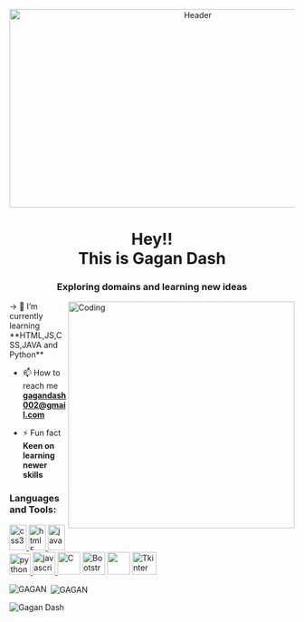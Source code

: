 <p  align="center"> <img src="https://camo.githubusercontent.com/7de37139d0b4c1ce40865e799b446c0e963a3dd8fb68d239707237c40604fa3d/68747470733a2f2f63646e2e6472696262626c652e636f6d2f75736572732f3733303730332f73637265656e73686f74732f363538313234332f6176656e746f2e676966" height="350" width="650" alt="Header" /> </p>
<h1 align="center">Hey!!<br>
  This is Gagan Dash</h1>
<h3 align="center">Exploring domains and learning new ideas</h3>
<img align="right" alt="Coding" width="400"src="https://camo.githubusercontent.com/1c274f333634fe7138b466ad1756951cddc28a4bb18f3874c6c3100b5a643f0b/68747470733a2f2f772e77616c6c686176656e2e63632f66756c6c2f7a782f77616c6c686176656e2d7a786737676a2e6a7067">
-> 🌱 I’m currently learning **HTML,JS,CSS,JAVA and Python**
 
- 📫 How to reach me **gagandash002@gmail.com**

- ⚡ Fun fact **Keen on learning newer skills**



<h3 align="left">Languages and Tools:</h3>

<p align="left"> 
  <a href="https://www.w3schools.com/css/" target="_blank" rel="noreferrer"> <img src="https://brandslogos.com/wp-content/uploads/images/large/css-logo.png" alt="css3" width="30" height="45"/> </a> 
  <a href="https://www.w3.org/html/" target="_blank" rel="noreferrer"> <img src="https://brandslogos.com/wp-content/uploads/images/html5-logo.png" alt="html5" width="30" height="45"/> </a> 
  <a href="https://www.java.com" target="_blank" rel="noreferrer"> <img src="https://brandslogos.com/wp-content/uploads/images/java-logo-2.png" alt="java" width="30" height="45"/> </a> 
  <a href="https://www.python.org" target="_blank" rel="noreferrer"> <img src="https://cdn.freebiesupply.com/logos/large/2x/python-5-logo-png-transparent.png" alt="python" width="37" height="37"/> </a>
  <a href="https://www.javascript.com/" target="_blank" rel="noreferrer"> <img src="https://upload.wikimedia.org/wikipedia/commons/3/3b/Javascript_Logo.png" alt="javascript" width="40" height="40"/> </a>
  <a href ="https://commons.wikimedia.org/wiki/File:C_Programming_Language.svg" target="_blank" rel="noreferrer"><img src="https://upload.wikimedia.org/wikipedia/commons/1/18/C_Programming_Language.svg" alt="C" width="40" height="40"/></a>
    <a href ="https://www.pngegg.com/en/search?q=bootstrap+Logo" target="_blank" rel="noreferrer"><img src="https://e7.pngegg.com/pngimages/439/345/png-clipart-bootstrap-logo-thumbnail-tech-companies-thumbnail.png" alt="Bootstrap" width="40" height="40"/></a>
        <a href ="[https://stackoverflow.com/questions/44336201/opencvpython-imread-reads-wrong-color](https://www.pngegg.com/en/png-hwzso)" target="_blank" rel="noreferrer"><img src="https://e7.pngegg.com/pngimages/978/465/png-clipart-learning-opencv-computer-vision-machine-learning-c-robotics-text-computer-thumbnail.png" alt="" width=openCV"40" height="40"/></a>
               <a href ="https://www.pngegg.com/en/search?q=tkinter" target="_blank" rel="noreferrer"><img src="https://e7.pngegg.com/pngimages/679/344/png-clipart-wing-ide-integrated-development-environment-python-computer-software-eric-raspberry-miscellaneous-monochrome-thumbnail.png" alt="Tkinter" width="43" height="40"/></a>
        
  
</p>

<p><img align="left" src="https://github-readme-stats.vercel.app/api/top-langs?username=GAGANDASH002&show_icons=true&locale=en&layout=compact" alt="GAGAN" /></p>
<p>&nbsp;<img align="center" src="https://github-readme-stats.vercel.app/api?username=GAGANDASH002&show_icons=true&locale=en" alt="GAGAN" /></p>
<p><img align="center" src="https://github-readme-streak-stats.herokuapp.com/?user=GAGANDASH002&" alt="Gagan Dash" /></p>
